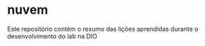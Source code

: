 # nuvem
Este repositório contém o resumo das lições aprendidas durante o desenvolvimento do lab na DIO
